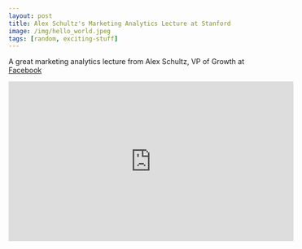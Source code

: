 ```yaml
---
layout: post
title: Alex Schultz's Marketing Analytics Lecture at Stanford 
image: /img/hello_world.jpeg
tags: [random, exciting-stuff]
---
```


A great marketing analytics lecture from Alex Schultz, VP of Growth at [Facebook](facebook.com)

<iframe width="560" height="315" src="https://www.youtube.com/embed/URiIsrdplbo" frameborder="0" allowfullscreen></iframe>
